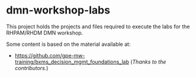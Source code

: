 # dmn-workshop-labs

This project holds the projects and files required to execute the labs for the RHPAM/RHDM DMN workshop.


Some content is based on the material available at: 
- https://github.com/gpe-mw-training/bxms_decision_mgmt_foundations_lab (_Thanks to the contributors._)